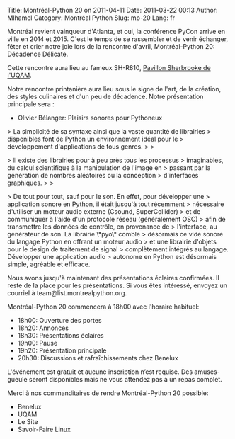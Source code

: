 Title: Montréal-Python 20 on 2011-04-11
Date: 2011-03-22 00:13
Author: Mlhamel
Category: Montréal Python
Slug: mp-20
Lang: fr

Montréal revient vainqueur d'Atlanta, et oui, la conférence PyCon arrive
en ville en 2014 et 2015. C'est le temps de se rassembler et de venir
échanger, fêter et crier notre joie lors de la rencontre d'avril,
Montréal-Python 20: Décadence Délicate.

Cette rencontre aura lieu au fameux SH-R810, [Pavillon Sherbrooke de
l'UQAM][].

Notre rencontre printanière aura lieu sous le signe de l'art, de la
création, des styles culinaires et d'un peu de décadence. Notre
présentation principale sera :

-   Olivier Bélanger: Plaisirs sonores pour Pythoneux

</p>
<p>
> La simplicité de sa syntaxe ainsi que la vaste quantité de librairies
> disponibles font de Python un environnement idéal pour le
> développement d'applications de tous genres.
>
> </p>
> Il existe des librairies pour à peu près tous les processus
> imaginables, du calcul scientifique à la manipulation de l'image en
> passant par la génération de nombres aléatoires ou la conception
> d'interfaces graphiques.
>
> <p>
> De tout pour tout, sauf pour le son. En effet, pour développer une
> application sonore en Python, il était jusqu'à tout récemment
> nécessaire d'utiliser un moteur audio externe (Csound, SuperCollider)
> et de communiquer à l'aide d'un protocole réseau (généralement OSC)
> afin de transmettre les données de contrôle, en provenance de
> l'interface, au générateur de son. La librairie \*pyo\* comble
> désormais ce vide sonore du langage Python en offrant un moteur audio
> et une librairie d'objets pour le design de traitement de signal
> complètement intégrés au langage. Développer une application audio
> autonome en Python est désormais simple, agréable et efficace.

</p>
Nous avons jusqu'à maintenant des présentations éclaires confirmées. Il
reste de la place pour les présentations. Si vous êtes intéressé,
envoyez un courriel à team@list.montrealpython.org.

Montréal-Python 20 commencera à 18h00 avec l'horaire habituel:

-   18h00: Ouverture des portes
-   18h20: Annonces
-   18h30: Présentations éclaires
-   19h00: Pause
-   19h20: Présentation principale
-   20h30: Discussions et rafraîchissements chez Benelux

</p>
L'événement est gratuit et aucune inscription n’est requise. Des
amuses-gueule seront disponibles mais ne vous attendez pas à un repas
complet.

Merci à nos commanditaires de rendre Montréal-Python 20 possible:

-   Benelux
-   UQAM
-   Le Site
-   Savoir-Faire Linux

<!--:-->

</p>

  [Pavillon Sherbrooke de l'UQAM]: http://www.uqam.ca/campus/pavillons/sh.htm

